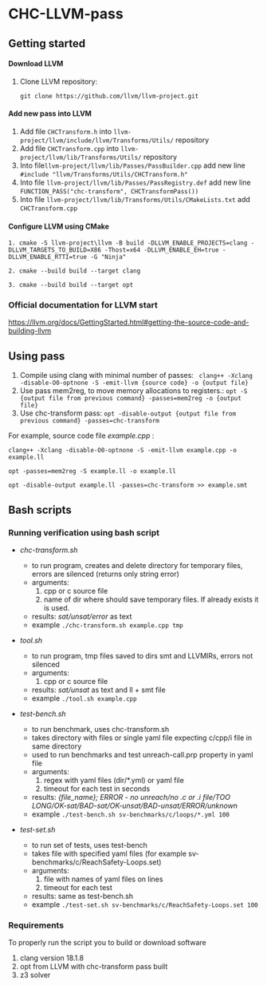 # CHC-LLVM-pass

## **Getting started**

#### Download LLVM

1. Clone LLVM repository:

    `git clone https://github.com/llvm/llvm-project.git`


#### Add new pass into LLVM

1. Add file `CHCTransform.h` into `llvm-project/llvm/include/llvm/Transforms/Utils/` repository
2. Add file `CHCTransform.cpp` into `llvm-project/llvm/lib/Transforms/Utils/` repository
3. Into file`llvm-project/llvm/lib/Passes/PassBuilder.cpp` add new line `#include "llvm/Transforms/Utils/CHCTransform.h"`
4. Into file `llvm-project/llvm/lib/Passes/PassRegistry.def` add new line `FUNCTION_PASS("chc-transform", CHCTransformPass())`
5. Into file `llvm-project/llvm/lib/Transforms/Utils/CMakeLists.txt` add `CHCTransform.cpp`


 #### Configure LLVM using CMake

```
1. cmake -S llvm-project\llvm -B build -DLLVM_ENABLE_PROJECTS=clang -DLLVM_TARGETS_TO_BUILD=X86 -Thost=x64 -DLLVM_ENABLE_EH=true -DLLVM_ENABLE_RTTI=true -G "Ninja"

2. cmake --build build --target clang

3. cmake --build build --target opt
```

### Official documentation for LLVM start

https://llvm.org/docs/GettingStarted.html#getting-the-source-code-and-building-llvm


## **Using pass**

1. Compile using clang with minimal number of passes: ` clang++ -Xclang -disable-O0-optnone -S -emit-llvm {source code} -o {output file}`
2. Use pass mem2reg, to move memory allocations to registers.: `opt -S {output file from previous command} -passes=mem2reg -o {output file}`
3. Use chc-transform pass: `opt -disable-output {output file from previous command} -passes=chc-transform`


For example, source code file *example.cpp* :

```
clang++ -Xclang -disable-O0-optnone -S -emit-llvm example.cpp -o example.ll

opt -passes=mem2reg -S example.ll -o example.ll

opt -disable-output example.ll -passes=chc-transform >> example.smt
```

## **Bash scripts**

### **Running verification using bash script**

- *chc-transform.sh* 
    * to run program, creates and delete directory for temporary files, errors are silenced (returns only string error)
    * arguments: 
        1. cpp or c source file 
        2. name of dir where should save temporary files. If already exists it is used. 
    * results: *sat/unsat/error* as text
    * example `./chc-transform.sh example.cpp tmp`

- *tool.sh*
    * to run program, tmp files saved to dirs smt and LLVMIRs, errors not silenced
    * arguments: 
        1. cpp or c source file  
    * results: *sat/unsat* as text and ll + smt file
    * example `./tool.sh example.cpp`

- *test-bench.sh*
    * to run benchmark, uses chc-transform.sh
    * takes directory with files or single yaml file expecting c/cpp/i file in same directory
    * used to run benchmarks and test unreach-call.prp property in yaml file  
    * arguments: 
        1. regex with yaml files (dir/*.yml) or yaml file
        2. timeout for each test in seconds  
    * results: *{file_name}; ERROR - no unreach/no .c or .i file/TOO LONG/OK-sat/BAD-sat/OK-unsat/BAD-unsat/ERROR/unknown*
    * example `./test-bench.sh sv-benchmarks/c/loops/*.yml 100`


- *test-set.sh*
    * to run set of tests, uses test-bench
    * takes file with specified yaml files (for example sv-benchmarks/c/ReachSafety-Loops.set)
    * arguments: 
        1. file with names of yaml files on lines
        2. timeout for each test
    * results: same as test-bench.sh
    * example `./test-set.sh sv-benchmarks/c/ReachSafety-Loops.set 100`

### **Requirements**

To properly run the script you to build or download software

1. clang version 18.1.8
2. opt from LLVM with chc-transform pass built
3. z3 solver